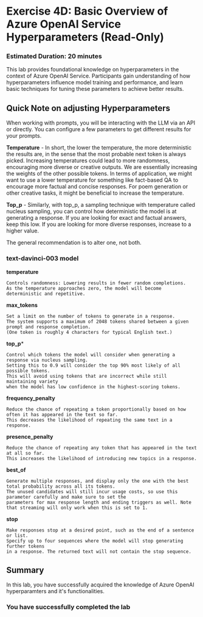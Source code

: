 # Exercise 4D: Basic Overview of Azure OpenAI Service Hyperparameters (Read-Only)

### Estimated Duration: 20 minutes

This lab provides foundational knowledge on hyperparameters in the context of Azure OpenAI Service. Participants gain understanding of how hyperparameters influence model training and performance, and learn basic techniques for tuning these parameters to achieve better results.

## Quick Note on adjusting Hyperparameters

When working with prompts, you will be interacting with the LLM via an API or directly. You can configure a few parameters to get different results for your prompts.

**Temperature** - In short, the lower the temperature, the more deterministic the results are, in the sense that the most probable next token is always picked. Increasing temperatures could lead to more randomness, encouraging more diverse or creative outputs. We are essentially increasing the weights of the other possible tokens. In terms of application, we might want to use a lower temperature for something like fact-based QA to encourage more factual and concise responses. For poem generation or other creative tasks, it might be beneficial to increase the temperature.

**Top_p** - Similarly, with top_p, a sampling technique with temperature called nucleus sampling, you can control how deterministic the model is at generating a response. If you are looking for exact and factual answers, keep this low. If you are looking for more diverse responses, increase to a higher value.

The general recommendation is to alter one, not both.

### text-davinci-003 model

**temperature**
```
Controls randomness: Lowering results in fewer random completions. 
As the temperature approaches zero, the model will become deterministic and repetitive.
```

**max_tokens**
```
Set a limit on the number of tokens to generate in a response. 
The system supports a maximum of 2048 tokens shared between a given prompt and response completion. 
(One token is roughly 4 characters for typical English text.)
```

**top_p***
```
Control which tokens the model will consider when generating a response via nucleus sampling. 
Setting this to 0.9 will consider the top 90% most likely of all possible tokens. 
This will avoid using tokens that are incorrect while still maintaining variety
when the model has low confidence in the highest-scoring tokens.
```

**frequency_penalty**
```
Reduce the chance of repeating a token proportionally based on how often it has appeared in the text so far.
This decreases the likelihood of repeating the same text in a response.
```

**presence_penalty**
```
Reduce the chance of repeating any token that has appeared in the text at all so far. 
This increases the likelihood of introducing new topics in a response.
```

**best_of**
```
Generate multiple responses, and display only the one with the best total probability across all its tokens. 
The unused candidates will still incur usage costs, so use this parameter carefully and make sure to set the
parameters for max response length and ending triggers as well. Note that streaming will only work when this is set to 1.
```

**stop**
```
Make responses stop at a desired point, such as the end of a sentence or list.
Specify up to four sequences where the model will stop generating further tokens
in a response. The returned text will not contain the stop sequence.
```
## Summary

In this lab, you have successfully acquired the knowledge of Azure OpenAI hyperparamters and it's functionalities.

### You have successfully completed the lab
